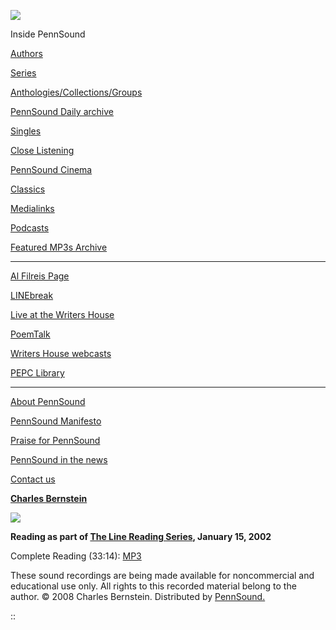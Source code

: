 ![](PennSound_flat.gif)

  

  
  

Inside PennSound

[Authors](authors.php)

[Series](series.php)

[Anthologies/Collections/Groups](anthologies.php)

[PennSound Daily archive](http://writing.upenn.edu/pennsound/daily)

[Singles](http://writing.upenn.edu/pennsound/singles)

[Close Listening](Close-Listening.php)

[PennSound Cinema](video.php)

[Classics](classics.php)

[Medialinks](http://writing.upenn.edu/wh/multimedia/medialinks/index.php)

[Podcasts](http://writing.upenn.edu/pennsound/podcasts.php)

[Featured MP3s Archive](featured-resources-archive.php)

------------------------------------------------------------------------

[Al Filreis Page](Filreis.html)

[LINEbreak](LINEbreak.html)

[Live at the Writers House](http://writing.upenn.edu/%7Ewh/involved/series/live/)

[PoemTalk](http://jacket2.org/content/poem-talk)

[Writers House webcasts](http://writing.upenn.edu/%7Ewh/webcasts/)

[PEPC
Library](http://writing.upenn.edu/pepc/contents.html)

------------------------------------------------------------------------

[About PennSound](http://writing.upenn.edu/pennsound/about.php)

[PennSound Manifesto](http://writing.upenn.edu/pennsound/manifesto.php)

<span class="quoted1">[Praise for PennSound](http://writing.upenn.edu/pennsound/praise.php)</span>

[PennSound in the news](http://writing.upenn.edu/pennsound/news)

[Contact us](mailto:pennsound@writing.upenn.edu)

  
  
[**Charles Bernstein**](Bernstein.html)

  
[![](http://epc.buffalo.edu/authors/bernstein/images/withstrings.gif)](http://epc.buffalo.edu/authors/bernstein/books/withstrings.html)  

**Reading as part of [The Line Reading Series](http://writing.upenn.edu/pennsound/x/Line-Reading-Series.html#1-15-02), January 15, 2002**  

Complete Reading (33:14): [MP3](http://media.sas.upenn.edu/pennsound/authors/Bernstein/Line-Reading-Series/Bernstein-Charles_Complete-Reading_Line-Reading-Series_1-15-02.mp3)  
  
  
These sound recordings are being made available for noncommercial and educational
use only. All rights to this recorded material belong to the author. © 2008 Charles Bernstein. Distributed
by [PennSound.](../index.html)

::
